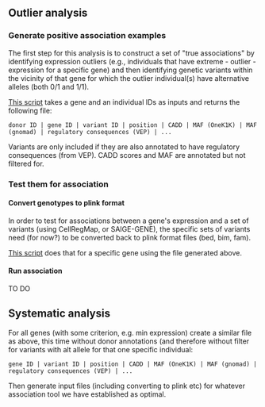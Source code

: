 ## Outlier analysis

### Generate positive association examples
The first step for this analysis is to construct a set of "true associations" by identifying expression outliers (e.g., individuals that have extreme - outlier - expression for a specific gene) and then identifying genetic variants within the vicinity of that gene for which the outlier individual(s) have alternative alleles (both 0/1 and 1/1).

[This script](../rv_expression_association/get_rv_outliers.py) takes a gene and an individual IDs as inputs and returns the following file:

```donor ID | gene ID | variant ID | position | CADD | MAF (OneK1K) | MAF (gnomad) | regulatory consequences (VEP) | ...```

Variants are only included if they are also annotated to have regulatory consequences (from VEP).
CADD scores and MAF are annotated but not filtered for.

### Test them for association

#### Convert genotypes to plink format
In order to test for associations between a gene's expression and a set of variants (using CellRegMap, or SAIGE-GENE), the specific sets of variants need (for now?) to be converted back to plink format files (bed, bim, fam).

[This script]() does that for a specific gene using the file generated above.

#### Run association 
TO DO

## Systematic analysis

For all genes (with some criterion, e.g. min expression) create a similar file as above, this time without donor annotations (and therefore without filter for variants with alt allele for that one specific individual:

```gene ID | variant ID | position | CADD | MAF (OneK1K) | MAF (gnomad) | regulatory consequences (VEP) | ...```

Then generate input files (including converting to plink etc) for whatever association tool we have established as optimal.
